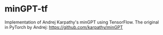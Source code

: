 # minGPT-tf
Implementation of Andrej Karpathy's minGPT using TensorFlow.
The original in PyTorch by Andrej: https://github.com/karpathy/minGPT 
